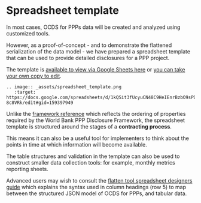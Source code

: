 # Spreadsheet template

In most cases, OCDS for PPPs data will be created and analyzed using customized tools. 

However, as a proof-of-concept - and to demonstrate the flattened serialization of the data model - we have prepared a spreadsheet template that can be used to provide detailed disclosures for a PPP project. 

The template is [available to view via Google Sheets here](https://docs.google.com/spreadsheets/d/1kQSit3fUcyuCN48C9HeIEnrBzbO9sPDj2NUS-8c8VRk/edit#gid=159397949) or [you can take your own copy to edit](https://docs.google.com/spreadsheets/d/1kQSit3fUcyuCN48C9HeIEnrBzbO9sPDj2NUS-8c8VRk/copy). 

```eval_rst
.. image:: _assets/spreadsheet_template.png
   :target: https://docs.google.com/spreadsheets/d/1kQSit3fUcyuCN48C9HeIEnrBzbO9sPDj2NUS-8c8VRk/edit#gid=159397949
```

Unlike the [framework reference](framework.md) which reflects the ordering of properties required by the World Bank PPP Disclosure Framework, the spreadsheet template is structured around the stages of a **contracting process**. 

This means it can also be a useful tool for implementers to think about the points in time at which information will become available. 

The table structures and validation in the template can also be used to construct smaller data collection tools: for example, monthly metrics reporting sheets. 

Advanced users may wish to consult the [flatten tool spreadsheet designers guide](http://flatten-tool.readthedocs.io/en/latest/unflatten/) which explains the syntax used in column headings (row 5) to map between the structured JSON model of OCDS for PPPs, and tabular data. 
